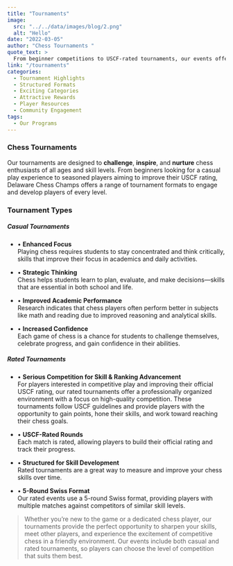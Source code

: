```yaml
---
title: "Tournaments"
image: 
  src: "../../data/images/blog/2.png"
  alt: "Hello"
date: "2022-03-05"
author: "Chess Tournaments "
quote_text: >
  From beginner competitions to USCF-rated tournaments, our events offer players of all ages an exciting and enriching chess experience.
link: "/tournaments"
categories:
  - Tournament Highlights
  - Structured Formats
  - Exciting Categories
  - Attractive Rewards
  - Player Resources
  - Community Engagement
tags:
  - Our Programs
---
```


### Chess Tournaments

Our tournaments are designed to **challenge**, **inspire**, and **nurture** chess enthusiasts of all ages and skill levels. From beginners looking for a casual play experience to seasoned players aiming to improve their USCF rating, Delaware Chess Champs offers a range of tournament formats to engage and develop players of every level.


### Tournament Types

##### Casual Tournaments 

- • **Enhanced Focus**  
  Playing chess requires students to stay concentrated and think critically, skills that improve their focus in academics and daily activities.

- • **Strategic Thinking**  
  Chess helps students learn to plan, evaluate, and make decisions—skills that are essential in both school and life.

- • **Improved Academic Performance**  
  Research indicates that chess players often perform better in subjects like math and reading due to improved reasoning and analytical skills.

- • **Increased Confidence**  
  Each game of chess is a chance for students to challenge themselves, celebrate progress, and gain confidence in their abilities.


##### Rated Tournaments
- • **Serious Competition for Skill & Ranking Advancement**  
  For players interested in competitive play and improving their official USCF rating, our rated tournaments offer a professionally organized environment with a focus on high-quality competition. These tournaments follow USCF guidelines and provide players with the opportunity to gain points, hone their skills, and work toward reaching their chess goals.

- • **USCF-Rated Rounds**  
  Each match is rated, allowing players to build their official rating and track their progress.

- • **Structured for Skill Development**  
  Rated tournaments are a great way to measure and improve your chess skills over time.

- • **5-Round Swiss Format**  
  Our rated events use a 5-round Swiss format, providing players with multiple matches against competitors of similar skill levels.



> Whether you’re new to the game or a dedicated chess player, our tournaments provide the perfect opportunity to sharpen your skills, meet other players, and experience the excitement of competitive chess in a friendly environment. Our events include both casual and rated tournaments, so players can choose the level of competition that suits them best.
